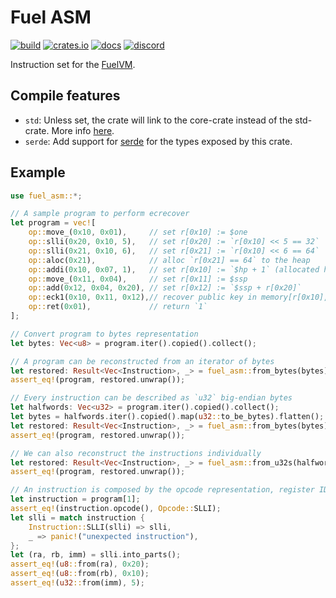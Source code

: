 # Fuel ASM

[![build](https://github.com/FuelLabs/fuel-vm/actions/workflows/ci.yml/badge.svg)](https://github.com/FuelLabs/fuel-vm/actions/workflows/ci.yml)
[![crates.io](https://img.shields.io/crates/v/fuel-asm?label=latest)](https://crates.io/crates/fuel-asm)
[![docs](https://docs.rs/fuel-asm/badge.svg)](https://docs.rs/fuel-asm/)
[![discord](https://img.shields.io/badge/chat%20on-discord-orange?&logo=discord&logoColor=ffffff&color=7389D8&labelColor=6A7EC2)](https://discord.gg/xfpK4Pe)

Instruction set for the [FuelVM](https://github.com/FuelLabs/fuel-specs).

## Compile features

- `std`: Unless set, the crate will link to the core-crate instead of the std-crate. More info [here](https://docs.rust-embedded.org/book/intro/no-std.html).
- `serde`: Add support for [serde](https://crates.io/crates/serde) for the types exposed by this crate.

## Example

```rust
use fuel_asm::*;

// A sample program to perform ecrecover
let program = vec![
    op::move_(0x10, 0x01),     // set r[0x10] := $one
    op::slli(0x20, 0x10, 5),   // set r[0x20] := `r[0x10] << 5 == 32`
    op::slli(0x21, 0x10, 6),   // set r[0x21] := `r[0x10] << 6 == 64`
    op::aloc(0x21),            // alloc `r[0x21] == 64` to the heap
    op::addi(0x10, 0x07, 1),   // set r[0x10] := `$hp + 1` (allocated heap)
    op::move_(0x11, 0x04),     // set r[0x11] := $ssp
    op::add(0x12, 0x04, 0x20), // set r[0x12] := `$ssp + r[0x20]`
    op::eck1(0x10, 0x11, 0x12),// recover public key in memory[r[0x10], 64]
    op::ret(0x01),             // return `1`
];

// Convert program to bytes representation
let bytes: Vec<u8> = program.iter().copied().collect();

// A program can be reconstructed from an iterator of bytes
let restored: Result<Vec<Instruction>, _> = fuel_asm::from_bytes(bytes).collect();
assert_eq!(program, restored.unwrap());

// Every instruction can be described as `u32` big-endian bytes
let halfwords: Vec<u32> = program.iter().copied().collect();
let bytes = halfwords.iter().copied().map(u32::to_be_bytes).flatten();
let restored: Result<Vec<Instruction>, _> = fuel_asm::from_bytes(bytes).collect();
assert_eq!(program, restored.unwrap());

// We can also reconstruct the instructions individually
let restored: Result<Vec<Instruction>, _> = fuel_asm::from_u32s(halfwords).collect();
assert_eq!(program, restored.unwrap());

// An instruction is composed by the opcode representation, register IDs and immediate value.
let instruction = program[1];
assert_eq!(instruction.opcode(), Opcode::SLLI);
let slli = match instruction {
    Instruction::SLLI(slli) => slli,
    _ => panic!("unexpected instruction"),
};
let (ra, rb, imm) = slli.into_parts();
assert_eq!(u8::from(ra), 0x20);
assert_eq!(u8::from(rb), 0x10);
assert_eq!(u32::from(imm), 5);
```
